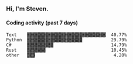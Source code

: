 ### Hi, I'm Steven.

#### Coding activity (past 7 days)
```
Text    ▓▓▓▓▓▓▓▓▓▓▓▓▓▓▓▓▓▓▓▓▓▓▓▓▓▓▓▓▓▓  40.77%
Python  ▓▓▓▓▓▓▓▓▓▓▓▓▓▓▓▓▓▓▓▓▓           29.79%
C#      ▓▓▓▓▓▓▓▓▓▓                      14.79%
Rust    ▓▓▓▓▓▓▓                         10.45%
other   ▓▓▓                              4.20%
```

